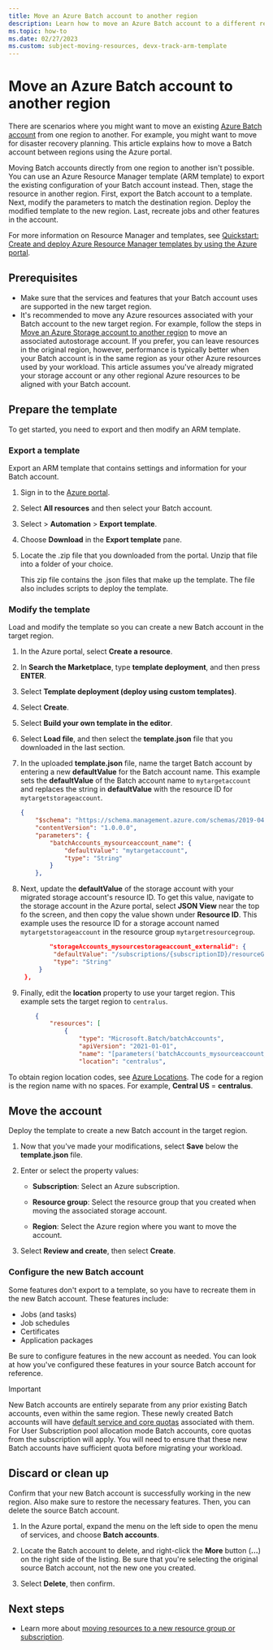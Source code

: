 ```yaml
---
title: Move an Azure Batch account to another region
description: Learn how to move an Azure Batch account to a different region using an Azure Resource Manager template in the Azure portal.
ms.topic: how-to
ms.date: 02/27/2023
ms.custom: subject-moving-resources, devx-track-arm-template
---
```


# Move an Azure Batch account to another region

There are scenarios where you might want to move an existing [Azure Batch account](accounts.md) from one region to another. For example, you might want to move for disaster recovery planning. This article explains how to move a Batch account between regions using the Azure portal.

Moving Batch accounts directly from one region to another isn't possible. You can use an Azure Resource Manager template (ARM template) to export the existing configuration of your Batch account instead. Then, stage the resource in another region. First, export the Batch account to a template. Next, modify the parameters to match the destination region. Deploy the modified template to the new region. Last, recreate jobs and other features in the account.

For more information on Resource Manager and templates, see [Quickstart: Create and deploy Azure Resource Manager templates by using the Azure portal](../azure-resource-manager/templates/quickstart-create-templates-use-the-portal.md).

## Prerequisites

- Make sure that the services and features that your Batch account uses are supported in the new target region.
- It's recommended to move any Azure resources associated with your Batch account to the new target region. For example, follow the steps in [Move an Azure Storage account to another region](../storage/common/storage-account-move.md) to move an associated autostorage account. If you prefer, you can leave resources in the original region, however, performance is typically better when your Batch account is in the same region as your other Azure resources used by your workload. This article assumes you've already migrated your storage account or any other regional Azure resources to be aligned with your Batch account.

## Prepare the template

To get started, you need to export and then modify an ARM template.

### Export a template

Export an ARM template that contains settings and information for your Batch account.

1. Sign in to the [Azure portal](https://portal.azure.com).

2. Select **All resources** and then select your Batch account.

3. Select > **Automation** > **Export template**.

4. Choose **Download** in the **Export template** pane.

5. Locate the .zip file that you downloaded from the portal. Unzip that file into a folder of your choice.

   This zip file contains the .json files that make up the template. The file also includes scripts to deploy the template.

### Modify the template

Load and modify the template so you can create a new Batch account in the target region.

1. In the Azure portal, select **Create a resource**.

1. In **Search the Marketplace**, type **template deployment**, and then press **ENTER**.

1. Select **Template deployment (deploy using custom templates)**.

1. Select **Create**.

1. Select **Build your own template in the editor**.

1. Select **Load file**, and then select the **template.json** file that you downloaded in the last section.

1. In the uploaded **template.json** file, name the target Batch account by entering a new **defaultValue** for the Batch account name. This example sets the **defaultValue** of the Batch account name to `mytargetaccount` and replaces the string in **defaultValue** with the resource ID for `mytargetstorageaccount`.

    ```json
    {
        "$schema": "https://schema.management.azure.com/schemas/2019-04-01/deploymentTemplate.json#",
        "contentVersion": "1.0.0.0",
        "parameters": {
            "batchAccounts_mysourceaccount_name": {
                "defaultValue": "mytargetaccount",
                "type": "String"
            }
        },
   ```

1. Next, update the **defaultValue** of the storage account with your migrated storage account's resource ID. To get this value, navigate to the storage account in the Azure portal, select **JSON View** near the top fo the screen, and then copy the value shown under **Resource ID**. This example uses the resource ID for a storage account named `mytargetstorageaccount` in the resource group `mytargetresourcegroup`.

   ```json
           "storageAccounts_mysourcestorageaccount_externalid": {
            "defaultValue": "/subscriptions/{subscriptionID}/resourceGroups/mytargetresourcegroup/providers/Microsoft.Storage/storageAccounts/mytargetstorageaccount",
            "type": "String"
        }
    },
   ```

1. Finally, edit the **location** property to use your target region. This example sets the target region to `centralus`.

    ```json
        {
            "resources": [
                {
                    "type": "Microsoft.Batch/batchAccounts",
                    "apiVersion": "2021-01-01",
                    "name": "[parameters('batchAccounts_mysourceaccount_name')]",
                    "location": "centralus",
    ```

To obtain region location codes, see [Azure Locations](https://azure.microsoft.com/global-infrastructure/locations/).  The code for a region is the region name with no spaces. For example, **Central US** = **centralus**.

## Move the account

Deploy the template to create a new Batch account in the target region.

1. Now that you've made your modifications, select **Save** below the **template.json** file.

1. Enter or select the property values:

   - **Subscription**: Select an Azure subscription.

   - **Resource group**: Select the resource group that you created when moving the associated storage account.
   - **Region**: Select the Azure region where you want to move the account.

1. Select **Review and create**, then select **Create**.

### Configure the new Batch account

Some features don't export to a template, so you have to recreate them in the new Batch account. These features include:

- Jobs (and tasks)
- Job schedules
- Certificates
- Application packages

Be sure to configure features in the new account as needed. You can look at how you've configured these features in your source Batch account for reference.

> [!IMPORTANT]
> New Batch accounts are entirely separate from any prior existing Batch accounts, even within the same region. These newly
> created Batch accounts will have [default service and core quotas](batch-quota-limit.md) associated with them. For User
> Subscription pool allocation mode Batch accounts, core quotas from the subscription will apply. You will need to ensure
> that these new Batch accounts have sufficient quota before migrating your workload.

## Discard or clean up

Confirm that your new Batch account is successfully working in the new region. Also make sure to restore the necessary features. Then, you can delete the source Batch account.

1. In the Azure portal, expand the menu on the left side to open the menu of services, and choose **Batch accounts**.

2. Locate the Batch account to delete, and right-click the **More** button (**...**) on the right side of the listing. Be sure that you're selecting the original source Batch account, not the new one you created.

3. Select **Delete**, then confirm.

## Next steps

- Learn more about [moving resources to a new resource group or subscription](../azure-resource-manager/management/move-resource-group-and-subscription.md).
